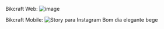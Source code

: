 Bikcraft Web:
![image](https://github.com/user-attachments/assets/fc6a56b8-5d40-41c0-b7f1-8a061eea72f2)

Bikcraft Mobile:
![Story para Instagram Bom dia elegante bege](https://github.com/user-attachments/assets/8a177e7a-746e-4180-a84b-378e73229e0a)
